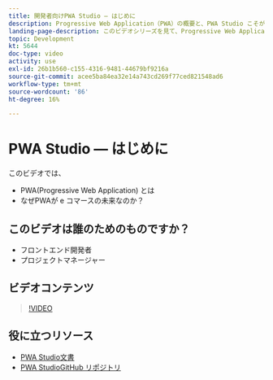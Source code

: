 ```yaml
---
title: 開発者向けPWA Studio — はじめに
description: Progressive Web Application（PWA）の概要と、PWA Studio こそが未来である理由。
landing-page-description: このビデオシリーズを見て、Progressive Web Application(PWA) とPWA Studioが将来に備わる理由を確認してください [!DNL Commerce] サイト。
topic: Development
kt: 5644
doc-type: video
activity: use
exl-id: 26b1b560-c155-4316-9481-44679bf9216a
source-git-commit: acee5ba84ea32e14a743cd269f77ced821548ad6
workflow-type: tm+mt
source-wordcount: '86'
ht-degree: 16%

---
```


# PWA Studio — はじめに

このビデオでは、

- PWA(Progressive Web Application) とは
- なぜPWAが e コマースの未来なのか？

## このビデオは誰のためのものですか？

- フロントエンド開発者
- プロジェクトマネージャー

## ビデオコンテンツ

>[!VIDEO](https://video.tv.adobe.com/v/35715?quality=12&learn=on)

## 役に立つリソース

- [PWA Studio文書](https://developer.adobe.com/commerce/pwa-studio/)
- [PWA StudioGitHub リポジトリ](https://github.com/magento/pwa-studio)
